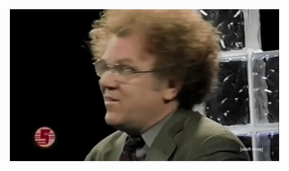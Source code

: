 <div align="center">
	<img src="https://github.com/rcopeland/rcopeland/raw/main/steve.gif" alt="Confused">
</div>
